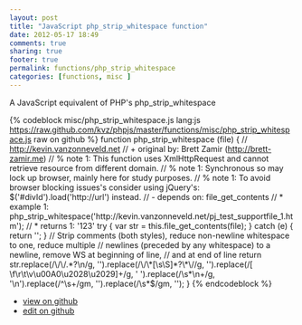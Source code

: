 ```yaml
---
layout: post
title: "JavaScript php_strip_whitespace function"
date: 2012-05-17 18:49
comments: true
sharing: true
footer: true
permalink: functions/php_strip_whitespace
categories: [functions, misc ]
---
```

A JavaScript equivalent of PHP's php_strip_whitespace
<!-- more -->
{% codeblock misc/php_strip_whitespace.js lang:js https://raw.github.com/kvz/phpjs/master/functions/misc/php_strip_whitespace.js raw on github %}
function php_strip_whitespace (file) {
    // http://kevin.vanzonneveld.net
    // +   original by: Brett Zamir (http://brett-zamir.me)
    // %        note 1: This function uses XmlHttpRequest and cannot retrieve resource from different domain.
    // %        note 1: Synchronous so may lock up browser, mainly here for study purposes.
    // %        note 1: To avoid browser blocking issues's consider using jQuery's: $('#divId').load('http://url') instead.
    // -    depends on: file_get_contents
    // *     example 1: php_strip_whitespace('http://kevin.vanzonneveld.net/pj_test_supportfile_1.htm');
    // *     returns 1: '123'
    try {
        var str = this.file_get_contents(file);
    } catch (e) {
        return '';
    }
    // Strip comments (both styles), reduce non-newline whitespace to one, reduce multiple
    // newlines (preceded by any whitespace) to a newline, remove WS at beginning of line,
    // and at end of line
    return str.replace(/\/\/.*?\n/g, '').replace(/\/\*[\s\S]*?\*\//g, '').replace(/[ \f\r\t\v\u00A0\u2028\u2029]+/g, ' ').replace(/\s*\n+/g, '\n').replace(/^\s+/gm, '').replace(/\s*$/gm, '');
}
{% endcodeblock %}
<ul>
 <li><a href="https://github.com/kvz/phpjs/blob/master/functions/misc/php_strip_whitespace.js">view on github</a></li>
 <li><a href="https://github.com/kvz/phpjs/edit/master/functions/misc/php_strip_whitespace.js">edit on github</a></li>
</ul>
